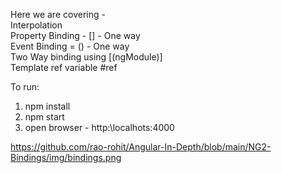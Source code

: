 Here we are covering - <br/>
    Interpolation<br/>
    Property Binding - [] - One way<br/>
    Event Binding = () - One way<br/>
    Two Way binding using [(ngModule)]<br/>
    Template ref variable #ref<br/>


To run:

1. npm install
2. npm start
3. open browser - http:\\localhots:4000

https://github.com/rao-rohit/Angular-In-Depth/blob/main/NG2-Bindings/img/bindings.png
